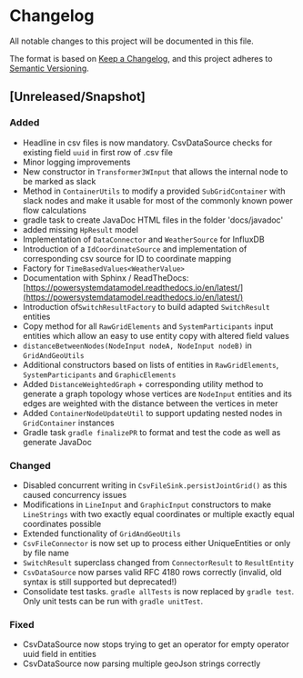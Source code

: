# Changelog
All notable changes to this project will be documented in this file.

The format is based on [Keep a Changelog](https://keepachangelog.com/en/1.0.0/),
and this project adheres to [Semantic Versioning](https://semver.org/spec/v2.0.0.html).

## [Unreleased/Snapshot]

### Added
-  Headline in csv files is now mandatory. CsvDataSource checks for existing field `uuid` in first row of .csv file
-  Minor logging improvements
-  New constructor in ``Transformer3WInput`` that allows the internal node to be marked as slack
-  Method in ``ContainerUtils`` to modify a provided ``SubGridContainer`` with slack nodes and make it usable for
most of the commonly known power flow calculations
-  gradle task to create JavaDoc HTML files in the folder 'docs/javadoc'
-  added missing ``HpResult`` model
-  Implementation of ``DataConnector`` and  ``WeatherSource`` for InfluxDB
-  Introduction of a ``IdCoordinateSource`` and implementation of  corresponding csv source for ID to coordinate mapping
-  Factory for ``TimeBasedValues<WeatherValue>``
-  Documentation with Sphinx / ReadTheDocs: [https://powersystemdatamodel.readthedocs.io/en/latest/](https://powersystemdatamodel.readthedocs.io/en/latest/)
-  Introduction of``SwitchResultFactory`` to build adapted ``SwitchResult`` entities
-  Copy method for all `RawGridElements` and `SystemParticipants` input entities which allow an easy to use entity copy with altered field values
-  ``distanceBetweenNodes(NodeInput nodeA, NodeInput nodeB)`` in ``GridAndGeoUtils``
-  Additional constructors based on lists of entities in ``RawGridElements``, ``SystemParticipants`` and ``GraphicElements``
-  Added ``DistanceWeightedGraph`` + corresponding utility method to generate a graph topology whose vertices are `NodeInput` entities and its edges are weighted with the distance between the vertices in meter
-  Added ``ContainerNodeUpdateUtil`` to support updating nested nodes in ``GridContainer`` instances
-  Gradle task `gradle finalizePR` to format and test the code as well as generate JavaDoc

### Changed
-  Disabled concurrent writing in `CsvFileSink.persistJointGrid()` as this caused concurrency issues
-  Modifications in `LineInput` and `GraphicInput` constructors to make `LineStrings` with two exactly equal
coordinates or multiple exactly equal coordinates possible
-  Extended functionality of `GridAndGeoUtils`
- `CsvFileConnector` is now set up to process either UniqueEntities or only by file name
- `SwitchResult` superclass changed from `ConnectorResult` to `ResultEntity`
- ``CsvDataSource`` now parses valid RFC 4180 rows correctly (invalid, old syntax is still supported but deprecated!)
-  Consolidate test tasks. `gradle allTests` is now replaced by `gradle test`. Only unit tests can be run with `gradle unitTest`.

### Fixed
-  CsvDataSource now stops trying to get an operator for empty operator uuid field in entities
-  CsvDataSource now parsing multiple geoJson strings correctly
